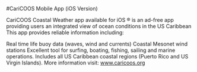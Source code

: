 #CariCOOS Mobile App (iOS Version)

CariCOOS Coastal Weather app available for iOS ® is an ad-free app providing users an integrated view of ocean conditions in the US Caribbean This app provides reliable information including:

Real time life buoy data (waves, wind and currents)
Coastal Mesonet wind stations Excellent tool for surfing, boating, fishing, sailing and marine operations. Includes all US Caribbean coastal regions (Puerto Rico and US Virgin Islands). More information visit: www.caricoos.org